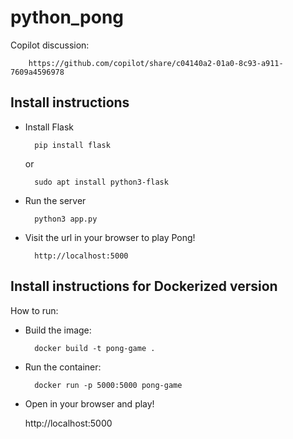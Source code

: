 # python_pong

Copilot discussion: 

		https://github.com/copilot/share/c04140a2-01a0-8c93-a911-7609a4596978


## Install instructions
* Install Flask

        pip install flask
        
    or
        
        sudo apt install python3-flask
        
* Run the server


        python3 app.py

* Visit the url in your browser to play Pong!

        http://localhost:5000 


## Install instructions for Dockerized version

How to run:

* Build the image:
		
		docker build -t pong-game .

* Run the container:

		docker run -p 5000:5000 pong-game

* Open in your browser and play!

	http://localhost:5000


